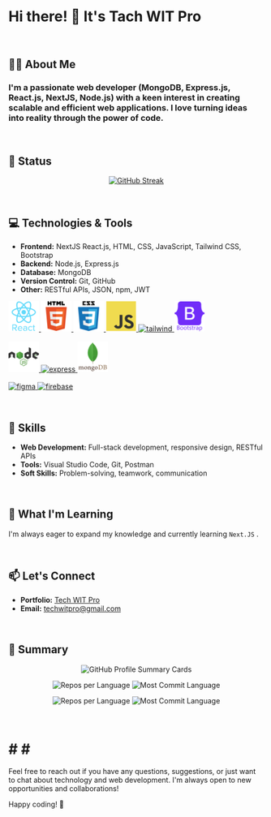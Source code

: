 <!-- ![logo](https://github.com/techwitpro/techwitpro/blob/main/Images/git%20cover.png?raw=true) -->

<h1>Hi there! 👋 It's Tach WIT Pro</h1>
<br>

## 🧑‍💻 About Me


<h3>
I'm a passionate web developer (MongoDB, Express.js, React.js, NextJS, Node.js) with a keen interest in creating scalable and efficient web applications. I love turning ideas into reality through the power of code.
</h3>
<br>

## 🚀 Status 

<p align='center'>
<a href="https://git.io/streak-stats"><img src="https://github-readme-streak-stats.herokuapp.com?user=techwitpro&theme=transparent" alt="GitHub Streak" /></a>
</p>

<br>

## 💻 Technologies & Tools 

- **Frontend:** NextJS React.js, HTML, CSS, JavaScript, Tailwind CSS, Bootstrap
- **Backend:** Node.js, Express.js
- **Database:** MongoDB
- **Version Control:** Git, GitHub
- **Other:** RESTful APIs, JSON, npm, JWT
<p align="left"> 
    <a href="https://reactjs.org/" target="_blank" rel="noreferrer"> 
        <img src="https://raw.githubusercontent.com/devicons/devicon/master/icons/react/react-original-wordmark.svg" alt="react" width="60" height="60"/> 
    </a>
    <a href="https://www.w3.org/html/" target="_blank" rel="noreferrer"> 
        <img src="https://raw.githubusercontent.com/devicons/devicon/master/icons/html5/html5-original-wordmark.svg" alt="html5" width="60" height="60"/> 
    </a>
    <a href="https://www.w3schools.com/css/" target="_blank" rel="noreferrer"> 
        <img src="https://raw.githubusercontent.com/devicons/devicon/master/icons/css3/css3-original-wordmark.svg" alt="css3" width="60" height="60"/> 
    </a>
    <a href="https://developer.mozilla.org/en-US/docs/Web/JavaScript" target="_blank" rel="noreferrer"> 
        <img src="https://raw.githubusercontent.com/devicons/devicon/master/icons/javascript/javascript-original.svg" alt="javascript" width="60" height="60"/> 
    </a> 
    <a href="https://tailwindcss.com/" target="_blank" rel="noreferrer"> 
        <img src="https://www.vectorlogo.zone/logos/tailwindcss/tailwindcss-icon.svg" alt="tailwind" width="60" height="60"/> 
    </a>
    <a href="https://getbootstrap.com" target="_blank" rel="noreferrer"> 
        <img src="https://raw.githubusercontent.com/devicons/devicon/master/icons/bootstrap/bootstrap-plain-wordmark.svg" alt="bootstrap" width="60" height="60"/> 
    </a> <br> <br>
    <a href="https://nodejs.org" target="_blank" rel="noreferrer"> 
        <img src="https://raw.githubusercontent.com/devicons/devicon/master/icons/nodejs/nodejs-original-wordmark.svg" alt="nodejs" width="60" height="60"/> 
    </a>
    <a href="https://expressjs.com" target="_blank" rel="noreferrer"> 
        <img src="https://github.com/techwitpro/techwitpro/blob/main/Images/expressjs_logo.png?raw=true" alt="express" width="70" height="60"/> 
    </a>  
    <a href="https://www.mongodb.com/" target="_blank" rel="noreferrer"> 
        <img src="https://raw.githubusercontent.com/devicons/devicon/master/icons/mongodb/mongodb-original-wordmark.svg" alt="mongodb" width="60" height="60"/> 
    </a> <br> <br>
    <a href="https://www.figma.com/" target="_blank" rel="noreferrer"> 
        <img src="https://www.vectorlogo.zone/logos/figma/figma-icon.svg" alt="figma" width="60" height="60"/> 
    </a> 
    <a href="https://firebase.google.com/" target="_blank" rel="noreferrer"> 
        <img src="https://www.vectorlogo.zone/logos/firebase/firebase-icon.svg" alt="firebase" width="60" height="60"/> 
    </a>   
</p>

<!-- ## 🚀 What I'm Currently Working On

I'm currently working on [project name], where I'm [brief description of your current project]. I'm excited about [mention any challenges or interesting aspects of your project]. -->
<br>

## 🔧 Skills

- **Web Development:** Full-stack development, responsive design, RESTful APIs
- **Tools:** Visual Studio Code, Git, Postman
- **Soft Skills:** Problem-solving, teamwork, communication

<br>

## 🌱 What I'm Learning

I'm always eager to expand my knowledge and currently learning `Next.JS` .

<br>

## 📫 Let's Connect

- **Portfolio:** [Tech WIT Pro](https://techwitpro.com/)
- **Email:** techwitpro@gmail.com

<br>

## 🚀 Summary 


<p align="center">
  <img src="http://github-profile-summary-cards.vercel.app/api/cards/profile-details?username=techwitpro&theme=transparent" alt="GitHub Profile Summary Cards">
</p>

<p align="center">
  <img src="http://github-profile-summary-cards.vercel.app/api/cards/repos-per-language?username=techwitpro&theme=transparent" alt="Repos per Language">
  <img src="http://github-profile-summary-cards.vercel.app/api/cards/most-commit-language?username=techwitpro&theme=transparent" alt="Most Commit Language">
</p>

<p align="center">
  <img src="http://github-profile-summary-cards.vercel.app/api/cards/productive-time?username=techwitpro&theme=transparent&utcOffset=8" alt="Repos per Language">
  <img src="http://github-profile-summary-cards.vercel.app/api/cards/stats?username=techwitpro&theme=transparent" alt="Most Commit Language">
</p>

<br>

# # # #

Feel free to reach out if you have any questions, suggestions, or just want to chat about technology and web development. I'm always open to new opportunities and collaborations!

Happy coding! 🚀
